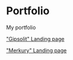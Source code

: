 # Portfolio 
My portfolio


["Gipsolit" Landing page](https://Kserxs-23.github.io/Gipsolit/index.html 'First work')


["Merkury" Landing page](https://Kserxs-23.github.io/Merkury/index.html 'Second work')
